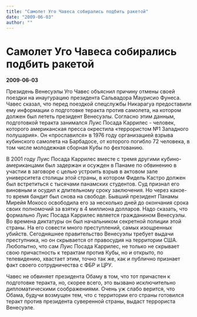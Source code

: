 ```yaml
---
title: "Самолет Уго Чавеса собирались подбить ракетой"
date: "2009-06-03"
author: ""
---
```


# Самолет Уго Чавеса собирались подбить ракетой

**2009-06-03** 

Президень Венесуэлы Уго Чавес объяснил причину отмены своей поездки на инаугурацию президента Сальвадора Маурисио Фунеса. Чавес сказал, что перед поездкой спецслужбы Никарагуа предоставили ему информации о подготовке теракта против самолета, на котором должен был лететь президент Венесуэлы. Согласно этим данным, подготовкой теракта занимался Луис Посада Каррилес - человек, которого американская пресса окрестила «террористом №1 Западного полушария». Он «прославился» в 1976 году организацией взрыва кубинского самолета на Барбадосе, от которого погибло 72 человека, в том числе молодежная сборная Кубы по фехтованию.

В 2001 году Луис Посада Каррилес вместе с тремя другими кубино-американцами был задержан и осужден в Панаме по обвинению в участии в заговоре с целью устроить взрыв в актовом зале университета столицы этой страны, в котором Фидель Кастро должен был встретиться с тысячами панамских студентов. Суд признал его виновным и осудил к длительному сроку заключения. Но через какое-то время бандит был снова на свободе. Бывший президент Панамы Мирейя Мокосо освободила его за несколько дней до окончания срока своих полномочий за взятку в 4 миллиона долларов. Надо сказать, что формально Луис Посада Каррилес является гражданином Венесуэлы. Во времена диктатуры он был начальником секретной полиции этой страны. На его совести много преступлений, самых изощренных убийств. Сегодняшнее правительство Венесуэлы требует выдачи преступника, но он скрывается от правосудия на территории США. Любопытно, что сам Луис Посада Каррилес, не только не скрывает свою причастность к терактам против Кубы, но и открыто, по телевидению, хвастает этим, точно так же, как и публично признает факт своего сотрудничества с ФБР и ЦРУ.

Чавес не обвиняет президента Обаму в том, что тот причастен к подготовке теракта, но, скорее всего, это вызвано исключительно дипломатическими соображениями. Очень уж слабо верится, что Обама, будучи возмущен тем, что с территории его страны готовился теракт против президента суверенной страны, выдаст террориста Венесуэле.